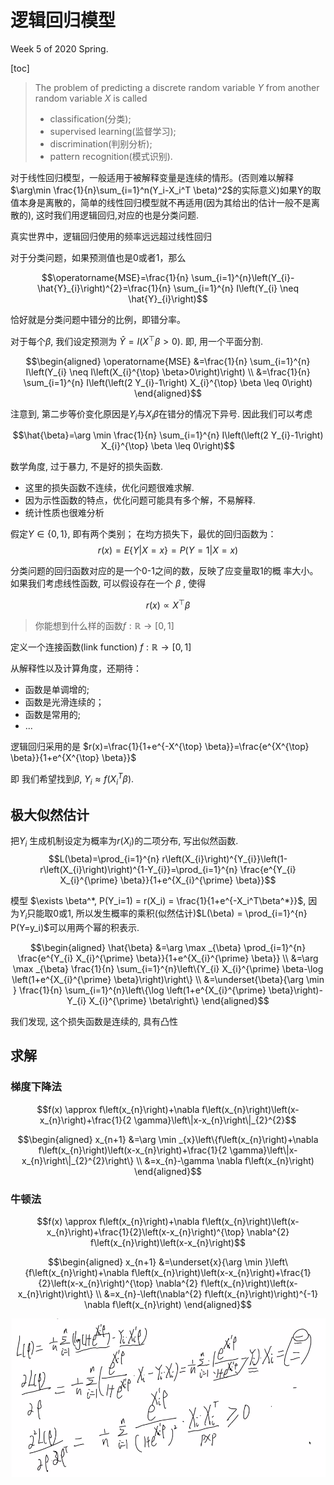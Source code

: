 # 逻辑回归模型

<!-----
title: 【Big Data Analysis】逻辑回归模型
url: bd-logistic
date: 2020-04-02 18:19:57
tags: 
- Big Data Analysis

categories: 
- Courses

----->

Week 5 of 2020 Spring.

<!--more-->


[toc]

> The problem of predicting a discrete random variable $Y$ from another random variable $X$ is called
> - classification(分类);
> - supervised learning(监督学习);
> - discrimination(判别分析);
> - pattern recognition(模式识别).

对于线性回归模型，一般适用于被解释变量是连续的情形。(否则难以解释$\arg\min \frac{1}{n}\sum_{i=1}^n(Y_i-X_i^T \beta)^2$的实际意义)如果Y的取值本身是离散的，简单的线性回归模型就不再适用(因为其给出的估计一般不是离散的), 这时我们用逻辑回归,对应的也是分类问题.

真实世界中，逻辑回归使用的频率远远超过线性回归



对于分类问题，如果预测值也是0或者1，那么

$$\operatorname{MSE}=\frac{1}{n} \sum_{i=1}^{n}\left(Y_{i}-\hat{Y}_{i}\right)^{2}=\frac{1}{n} \sum_{i=1}^{n} I\left(Y_{i} \neq \hat{Y}_{i}\right)$$

恰好就是分类问题中错分的比例，即错分率。

对于每个$\beta$, 我们设定预测为 $\hat{Y}=I\left(X^{\top} \beta>0\right)$. 即, 用一个平面分割.



$$\begin{aligned} \operatorname{MSE} &=\frac{1}{n} \sum_{i=1}^{n} I\left(Y_{i} \neq I\left(X_{i}^{\top} \beta>0\right)\right) \\ &=\frac{1}{n} \sum_{i=1}^{n} I\left(\left(2 Y_{i}-1\right) X_{i}^{\top} \beta \leq 0\right) \end{aligned}$$

注意到, 第二步等价变化原因是$Y_i$与$X_i \beta$在错分的情况下异号. 因此我们可以考虑

$$\hat{\beta}=\arg \min \frac{1}{n} \sum_{i=1}^{n} I\left(\left(2 Y_{i}-1\right) X_{i}^{\top} \beta \leq 0\right)$$


数学角度, 过于暴力, 不是好的损失函数.

- 这里的损失函数不连续，优化问题很难求解.
- 因为示性函数的特点，优化问题可能具有多个解，不易解释.
- 统计性质也很难分析

假定$Y \in\{0,1\}$, 即有两个类别； 在均方损失下，最优的回归函数为：
$$r(x)=E\{Y | X=x\}=P(Y=1 | X=x)$$

分类问题的回归函数对应的是一个0-1之间的数，反映了应变量取1的概
率大小。如果我们考虑线性函数, 可以假设存在一个 $\beta$ , 使得

$$r(x) \propto X^{\top} \beta$$

> 你能想到什么样的函数$f: \mathbb{R} \rightarrow[0,1]$

定义一个连接函数(link function) $f: \mathbb{R} \rightarrow[0,1]$



从解释性以及计算角度，还期待：
- 函数是单调增的;
- 函数是光滑连续的；
- 函数是常用的;
- ...

逻辑回归采用的是 $r(x)=\frac{1}{1+e^{-X^{\top} \beta}}=\frac{e^{X^{\top} \beta}}{1+e^{X^{\top} \beta}}$

即 我们希望找到$\beta$, $Y_i \approx f(X_i^T \beta)$.




## 极大似然估计

把$Y_i$ 生成机制设定为概率为$r(X_i)$的二项分布, 写出似然函数.
$$L(\beta)=\prod_{i=1}^{n} r\left(X_{i}\right)^{Y_{i}}\left(1-r\left(X_{i}\right)\right)^{1-Y_{i}}=\prod_{i=1}^{n} \frac{e^{Y_{i} X_{i}^{\prime} \beta}}{1+e^{X_{i}^{\prime} \beta}}$$

模型 $\exists \beta^*, P(Y_i=1) = r(X_i) = \frac{1}{1+e^{-X_i^T\beta^*}}$, 因为$Y_i$只能取0或1, 所以发生概率的乘积(似然估计)$L(\beta) = \prod_{i=1}^{n} P(Y=y_i)$可以用两个幂的积表示.

$$\begin{aligned}
\hat{\beta} &=\arg \max _{\beta} \prod_{i=1}^{n} \frac{e^{Y_{i} X_{i}^{\prime} \beta}}{1+e^{X_{i}^{\prime} \beta}} \\
&=\arg \max _{\beta} \frac{1}{n} \sum_{i=1}^{n}\left\{Y_{i} X_{i}^{\prime} \beta-\log \left(1+e^{X_{i}^{\prime} \beta}\right)\right\} \\
&=\underset{\beta}{\arg \min } \frac{1}{n} \sum_{i=1}^{n}\left\{\log \left(1+e^{X_{i}^{\prime} \beta}\right)-Y_{i} X_{i}^{\prime} \beta\right\}
\end{aligned}$$

我们发现, 这个损失函数是连续的, 具有凸性

## 求解

### 梯度下降法
$$f(x) \approx f\left(x_{n}\right)+\nabla f\left(x_{n}\right)\left(x-x_{n}\right)+\frac{1}{2 \gamma}\left\|x-x_{n}\right\|_{2}^{2}$$

$$\begin{aligned}
x_{n+1} &=\arg \min _{x}\left\{f\left(x_{n}\right)+\nabla f\left(x_{n}\right)\left(x-x_{n}\right)+\frac{1}{2 \gamma}\left\|x-x_{n}\right\|_{2}^{2}\right\} \\
&=x_{n}-\gamma \nabla f\left(x_{n}\right)
\end{aligned}$$


### 牛顿法

$$f(x) \approx f\left(x_{n}\right)+\nabla f\left(x_{n}\right)\left(x-x_{n}\right)+\frac{1}{2}\left(x-x_{n}\right)^{\top} \nabla^{2} f\left(x_{n}\right)\left(x-x_{n}\right)$$

$$\begin{aligned}
x_{n+1} &=\underset{x}{\arg \min }\left\{f\left(x_{n}\right)+\nabla f\left(x_{n}\right)\left(x-x_{n}\right)+\frac{1}{2}\left(x-x_{n}\right)^{\top} \nabla^{2} f\left(x_{n}\right)\left(x-x_{n}\right)\right\} \\
&=x_{n}-\left(\nabla^{2} f\left(x_{n}\right)\right)^{-1} \nabla f\left(x_{n}\right)
\end{aligned}$$


![](./img/04-02-20-18-52.png)